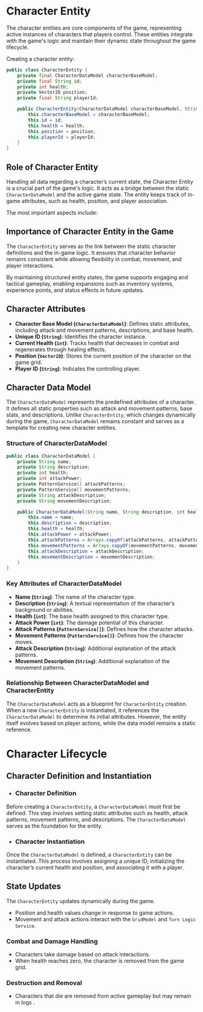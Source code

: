 # Character Entity

The character entities are core components of the game, representing active instances of characters that players control. These entities integrate with the game's logic and maintain their dynamic state throughout the game lifecycle.

Creating a character entity:
```java
public class CharacterEntity {
    private final CharacterDataModel characterBaseModel;
    private final String id;
    private int health;
    private Vector2D position;
    private final String playerId;

    public CharacterEntity(CharacterDataModel characterBaseModel, String id, int health, Vector2D position, String playerId) {
        this.characterBaseModel = characterBaseModel;
        this.id = id;
        this.health = health;
        this.position = position;
        this.playerId = playerId;
    }
}
```

## Role of Character Entity

Handling all data regarding a character’s current state, the Character Entity is a crucial part of the game's logic. It acts as a bridge between the static `CharacterDataModel` and the active game state. The entity keeps track of in-game attributes, such as health, position, and player association.

The most important aspects include:

## Importance of Character Entity in the Game
The `CharacterEntity` serves as the link between the static character definitions and the in-game logic. It ensures that character behavior remains consistent while allowing flexibility in combat, movement, and player interactions.

By maintaining structured entity states, the game supports engaging and tactical gameplay, enabling expansions such as inventory systems, experience points, and status effects in future updates.


## Character Attributes

- **Character Base Model (`CharacterDataModel`)**: Defines static attributes, including attack and movement patterns, descriptions, and base health.
- **Unique ID (`String`)**: Identifies the character instance.
- **Current Health (`int`)**: Tracks health that decreases in combat and regenerates through healing effects.
- **Position (`Vector2D`)**: Stores the current position of the character on the game grid.
- **Player ID (`String`)**: Indicates the controlling player.

## Character Data Model

The `CharacterDataModel` represents the predefined attributes of a character. It defines all static properties such as attack and movement patterns, base stats, and descriptions. Unlike `CharacterEntity`, which changes dynamically during the game, `CharacterDataModel` remains constant and serves as a template for creating new character entities.

### Structure of CharacterDataModel

```java
public class CharacterDataModel {
    private String name;
    private String description;
    private int health;
    private int attackPower;
    private PatternService[] attackPatterns;
    private PatternService[] movementPatterns;
    private String attackDescription;
    private String movementDescription;

    public CharacterDataModel(String name, String description, int health, int attackPower, PatternService[] attackPatterns, PatternService[] movementPatterns, String attackDescription, String movementDescription) {
        this.name = name;
        this.description = description;
        this.health = health;
        this.attackPower = attackPower;
        this.attackPatterns = Arrays.copyOf(attackPatterns, attackPatterns.length);
        this.movementPatterns = Arrays.copyOf(movementPatterns, movementPatterns.length);
        this.attackDescription = attackDescription;
        this.movementDescription = movementDescription;
    }
}
```

### Key Attributes of CharacterDataModel

- **Name (`String`)**: The name of the character type.
- **Description (`String`)**: A textual representation of the character’s background or abilities.
- **Health (`int`)**: The base health assigned to this character type.
- **Attack Power (`int`)**: The damage potential of this character.
- **Attack Patterns (`PatternService[]`)**: Defines how the character attacks.
- **Movement Patterns (`PatternService[]`)**: Defines how the character moves.
- **Attack Description (`String`)**: Additional explanation of the attack patterns.
- **Movement Description (`String`)**: Additional explanation of the movement patterns.

### Relationship Between CharacterDataModel and CharacterEntity

The `CharacterDataModel` acts as a blueprint for `CharacterEntity` creation. When a new `CharacterEntity` is instantiated, it references the `CharacterDataModel` to determine its initial attributes. However, the entity itself evolves based on player actions, while the data model remains a static reference.

# Character Lifecycle

## Character Definition and Instantiation

- ###  Character Definition
Before creating a `CharacterEntity`, a `CharacterDataModel` must first be defined. This step involves setting static attributes such as health, attack patterns, movement patterns, and descriptions. The `CharacterDataModel` serves as the foundation for the entity.

- ### Character Instantiation
Once the `CharacterDataModel` is defined, a `CharacterEntity` can be instantiated. This process involves assigning a unique ID, initializing the character’s current health and position, and associating it with a player.


## State Updates

The `CharacterEntity` updates dynamically during the game.

- Position and health values change in response to game actions.
- Movement and attack actions interact with the `GridModel` and `Turn Logic Service`.

### Combat and Damage Handling
- Characters take damage based on attack interactions.
- When health reaches zero, the character is removed from the game grid.

### Destruction and Removal
- Characters that die are removed from active gameplay but may remain in logs .


